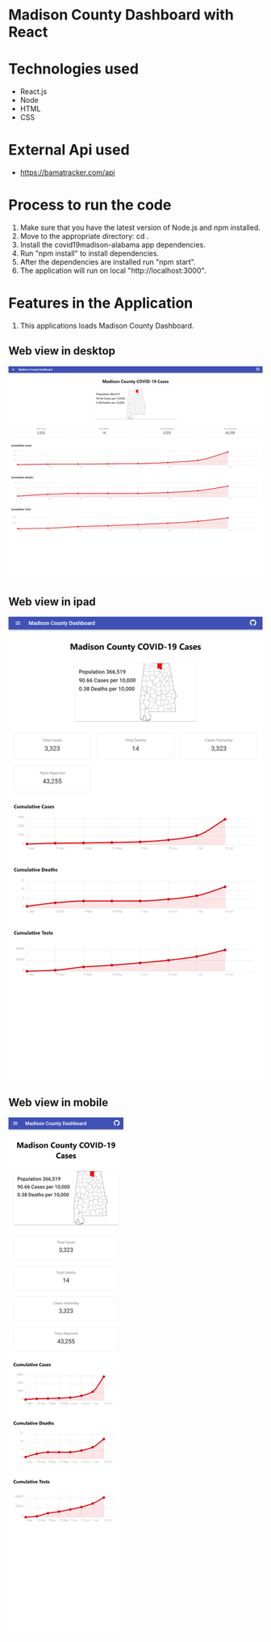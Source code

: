 # Madison County Dashboard with React


# Technologies used
  - React.js
  - Node
  - HTML
  - CSS
  
# External Api used
  - https://bamatracker.com/api

  
# Process to run the code
  1. Make sure that you have the latest version of Node.js and npm installed.
  2. Move to the appropriate directory: cd <covid19madison-alabama>.
  3. Install the covid19madison-alabama app dependencies. 
  4. Run "npm install" to install dependencies.
  5. After the dependencies are installed run "npm start".
  6. The application will run on local "http://localhost:3000".

# Features in the Application 
  1. This applications loads Madison County Dashboard.
  
## Web view in desktop
![](resources/desktop.png)

## Web view in ipad
![](resources/ipad.png)

## Web view in mobile
![](resources/mobile.png)